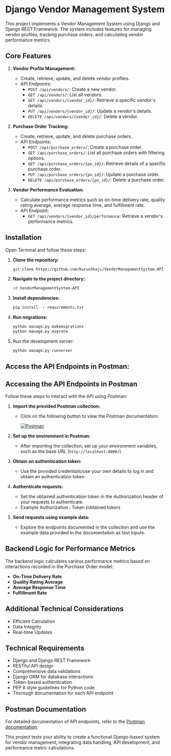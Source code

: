 # Django Vendor Management System

This project implements a Vendor Management System using Django and Django REST Framework. The system includes features for managing vendor profiles, tracking purchase orders, and calculating vendor performance metrics.

## Core Features

1. **Vendor Profile Management:**
   - Create, retrieve, update, and delete vendor profiles.
   - API Endpoints:
     - `POST /api/vendors/`: Create a new vendor.
     - `GET /api/vendors/`: List all vendors.
     - `GET /api/vendors/{vendor_id}/`: Retrieve a specific vendor's details.
     - `PUT /api/vendors/{vendor_id}/`: Update a vendor's details.
     - `DELETE /api/vendors/{vendor_id}/`: Delete a vendor.

2. **Purchase Order Tracking:**
   - Create, retrieve, update, and delete purchase orders.
   - API Endpoints:
     - `POST /api/purchase_orders/`: Create a purchase order.
     - `GET /api/purchase_orders/`: List all purchase orders with filtering options.
     - `GET /api/purchase_orders/{po_id}/`: Retrieve details of a specific purchase order.
     - `PUT /api/purchase_orders/{po_id}/`: Update a purchase order.
     - `DELETE /api/purchase_orders/{po_id}/`: Delete a purchase order.

3. **Vendor Performance Evaluation:**
   - Calculate performance metrics such as on-time delivery rate, quality rating average, average response time, and fulfillment rate.
   - API Endpoint:
     - `GET /api/vendors/{vendor_id}/performance`: Retrieve a vendor's performance metrics.
    
## Installation

Open Terminal and follow these steps:

1. **Clone the repository:**
   ```bash
   git clone https://github.com/KarunShaji/VendorManagementSystem-API
    ```
2. **Navigate to the project directory:**
   ```bash
   cd VendorManagementSystem-API
   ```
   
3. **Install dependencies:**
   ```bash
   pip install -r requirements.txt
   ```
4. **Run migrations:**
   ```bash
   python manage.py makemigrations
   python manage.py migrate
   ```
   
5. Run the development server:

    ```bash
    python manage.py runserver
    ```

## Access the API Endpoints in Postman:

## Accessing the API Endpoints in Postman

Follow these steps to interact with the API using Postman:

1. **Import the provided Postman collection:**
   - Click on the following button to view the Postman documentation:
   
     [![Postman](https://run.pstmn.io/button.svg)](https://www.postman.com/karunshaji/workspace/vendor-management-system/collection/33222895-bbc47f22-27d2-4331-a4e2-86403e2055c6)

2. **Set up the environment in Postman:**
   - After importing the collection, set up your environment variables, such as the base URL (`http://localhost:8000/`).

3. **Obtain an authentication token:**
   - Use the provided credentials/use your own details to log in and obtain an authentication token.

4. **Authenticate requests:**
   - Set the obtained authentication token in the Authorization header of your requests to authenticate.
   - Example Authorization : Token (obtained token)

5. **Send requests using example data:**
   - Explore the endpoints documented in the collection and use the example data provided in the documentation as test inputs.


## Backend Logic for Performance Metrics

The backend logic calculates various performance metrics based on interactions recorded in the Purchase Order model:
- **On-Time Delivery Rate**
- **Quality Rating Average**
- **Average Response Time**
- **Fulfillment Rate**


## Additional Technical Considerations

- Efficient Calculation
- Data Integrity
- Real-time Updates

## Technical Requirements

- Django and Django REST Framework
- RESTful API design
- Comprehensive data validations
- Django ORM for database interactions
- Token-based authentication
- PEP 8 style guidelines for Python code
- Thorough documentation for each API endpoint

## Postman Documentation

For detailed documentation of API endpoints, refer to the [Postman documentation](https://documenter.getpostman.com/view/33222895/2sA3JFA4br).

This project tests your ability to create a functional Django-based system for vendor management, integrating data handling, API development, and performance metric calculations.
